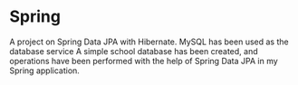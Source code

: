 # Spring

A project on Spring Data JPA with Hibernate. MySQL has been used as the database service
A simple school database has been created, and operations have been performed with the help of Spring Data JPA in my Spring application.
